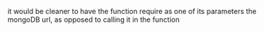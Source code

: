 it would be cleaner to have the function require as one of its parameters the mongoDB url, as opposed to calling it in the function